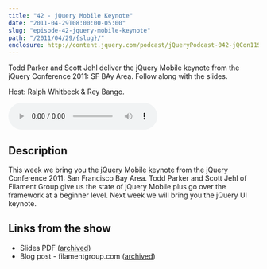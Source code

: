 ```yaml
---
title: "42 - jQuery Mobile Keynote"
date: "2011-04-29T08:00:00-05:00"
slug: "episode-42-jquery-mobile-keynote"
path: "/2011/04/29/{slug}/"
enclosure: http://content.jquery.com/podcast/jQueryPodcast-042-jQCon11SFjQueryMobileKeynote.mp3
---
```

Todd Parker and Scott Jehl deliver the jQuery Mobile keynote from the jQuery Conference 2011: SF BAy Area. Follow along with the slides.

Host: Ralph Whitbeck &amp; Rey Bango.

<audio src="http://content.jquery.com/podcast/jQueryPodcast-042-jQCon11SFjQueryMobileKeynote.mp3" controls=""></audio>

## Description

This week we bring you the jQuery Mobile keynote from the jQuery Conference 2011: San Francisco Bay Area. Todd Parker and Scott Jehl of Filament Group give us the state of jQuery Mobile plus go over the framework at a beginner level. Next week we will bring you the jQuery UI keynote.

## Links from the show

* Slides PDF ([archived](http://web.archive.org/web/20110624011320/http://filamentgroup.com/examples/jqconsf2011/jqCon2011-%20FINAL.pdf))
* Blog post - filamentgroup.com ([archived](http://web.archive.org/web/20110502033425/http://filamentgroup.com/lab/slides_from_our_jquery_conference_presentation_on_jquery_mobile/))
